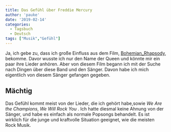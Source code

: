 ```yaml
---
title: Das Gefühl über Freddie Mercury
author: 'pauke'
date: '2019-02-14'
categories:
  - Tagsbuch
  - Deutsch
tags: ["Musik","Gefühl"]
---
```


Ja, ich gebe zu, dass ich große Einfluss aus dem Film, [Bohemian_Rhapsody](https://de.wikipedia.org/wiki/Bohemian_Rhapsody_(Film)), bekomme. Davor wusste ich nur den Name der Queen und könnte mir ein paar ihre Lieder anhören. Aber von diesem Film begann ich mit der Suche nach Dingen über diese Band und den Sänger. Davon habe ich mich eigentlich von diesem Sänger gefangen gegeben.

## Mächtig

Das Gefühl kommt meist von der Lieder, die ich gehört habe,sowie *We Are the Champions*, *We Will Rock You* . Ich hatte diesmal keine Ahnung von der Sänger, und habe es einfach als normale Popsongs behandelt. Es ist wirklich für die junge und kraftvolle Situation geeignet, wie die meisten Rock Musik.

